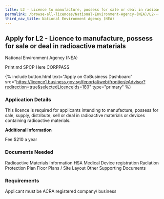 ```yaml
---
title: L2 - Licence to manufacture, possess for sale or deal in radioactive materials
permalink: /browse-all-licences/National-Environment-Agency-(NEA)/L2---Licence-to-manufacture--possess-for-sale-or-deal-in-radioactive-materials
third_nav_title: National Environment Agency (NEA)
---
```


## Apply for L2 - Licence to manufacture, possess for sale or deal in radioactive materials

National Environment Agency (NEA)

Print md SPCP Here CORPPASS

{% include button.html text="Apply on GoBusiness Dashboard" src="https://licence1.business.gov.sg/feportal/web/frontier/eAdvisor?redirection=true&selectedLicenceIds=180" type="primary" %}

### Application Details

<p>This licence is required for applicants intending to manufacture, possess for sale, supply, distribute, sell or deal in radioactive materials or devices containing radioactive materials.</p>

**Additional Information**

Fee
$210 a year

### Documents Needed

Radioactive Materials Information
HSA Medical Device registration
Radiation Protection Plan
Floor Plans / Site Layout
Other Supporting Documents

### Requirements

Applicant must be ACRA registered company/ business

